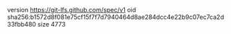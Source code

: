 version https://git-lfs.github.com/spec/v1
oid sha256:b1572d8f081e75cf15f7f7d7940464d8ae284dcc4e22b9c07ec7ca2d33fbb480
size 4773

